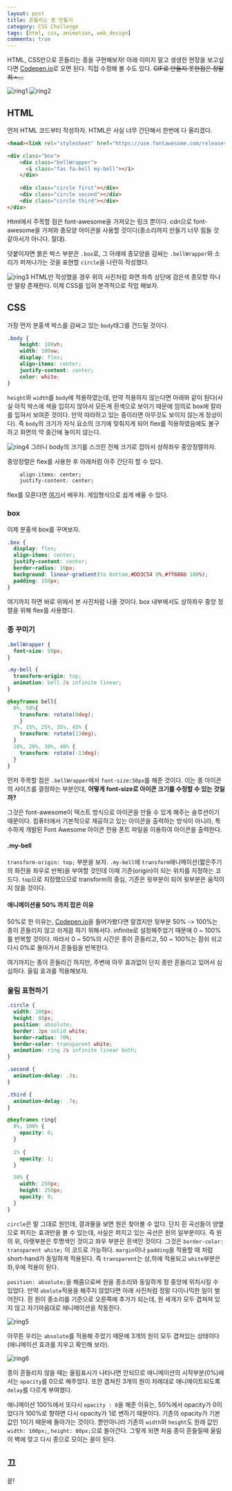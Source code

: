 ```yaml
---
layout: post
title: 흔들리는 종 만들기
category: CSS Challenge
tags: [html, css, animation, web_design]
comments: true
---
```


HTML, CSS만으로 흔들리는 종을 구현해보자! 아래 이미지 말고 생생한 현장을 보고싶다면 [Codepen.io](https://codepen.io/CLINNBT/pen/BMRYyp)로 오면 된다. 직접 수정해 볼 수도 있다. ~~GIF로 만들지 못한점은 정말 죄ㅅ...~~ 

![ring1](/public/img/css_challenge/ring1.PNG) 
![ring2](/public/img/css_challenge/ring2.PNG)

## HTML
먼저 HTML 코드부터 작성하자. HTML은 사실 너무 간단해서 한번에 다 올리겠다.
```html
<head><link rel="stylesheet" href="https://use.fontawesome.com/releases/v5.7.1/css/all.css" integrity="sha384-fnmOCqbTlWIlj8LyTjo7mOUStjsKC4pOpQbqyi7RrhN7udi9RwhKkMHpvLbHG9Sr" crossorigin="anonymous"></head>

<div class="box">
    <div class="bellWrapper">
      <i class="fas fa-bell my-bell"></i>
    </div>
    
    <div class="circle first"></div>
    <div class="circle second"></div>
    <div class="circle third"></div>
</div>
```

Html에서 주목할 점은 font-awesome을 가져오는 링크 뿐이다. cdn으로 font-awesome을 가져와 종모양 아이콘을 사용할 것이다(종소리까지 만들기 너무 힘들 것 같아서가 아니다. 절대).

덧붙이자면 붉은 박스 부분은 `.box`로, 그 아래에 종모양을 감싸는 `.bellWrapper`와 소리가 퍼져나가는 것을 표현할 `circle`을 나란히 작성했다.

![ring3](/public/img/css_challenge/ring3.PNG)
HTML만 작성했을 경우 위의 사진처럼 화면 좌측 상단에 검은색 종모향 하나만 딸랑 존재한다. 이제 CSS를 입혀 본격적으로 작업 해보자.

## CSS
가장 먼저 분홍색 박스를 감싸고 있는 `body`태그를 건드릴 것이다.
```css
.body {
    height: 100vh;
    width: 100vw;
    display: flex;
    align-items: center;
    justify-content: center;
    color: white;
}
```

`height`와 `width`를 `body`에 적용하였는데, 만약 적용하지 않는다면 아래와 같이 된다(사실 아직  박스에 색을 입히지 않아서 모든게 흰색으로 보이기 때문에 임의로 box에 칼라를 입혀서 보여준 것이다. 만약 따라하고 있는 중이라면 아무것도 보이지 않는게 정상이다). 즉 `body`의 크기가 자식 요소의 크기에 맞춰지게 되어 flex를 적용하였음에도 불구하고 화면의 딱 중간에 놓이지 않는다.

![ring4](/public/img/css_challenge/ring4.PNG)
그러니 body의 크기를 스크린 전체 크기로 잡아서 상하좌우 중앙정렬하자. 

중앙정렬은 flex를 사용한 후 아래처럼 아주 간단히 할 수 있다.
```css
    align-items: center;
    justify-content: center;
```
flex를 모른다면 [여기](https://flexboxfroggy.com/#ko)서 배우자. 게임형식으로 쉽게 배울 수 있다.


### box
이제 분홍색 box를 꾸며보자.

```css
.box {
  display: flex;
  align-items: center;
  justify-content: center;
  border-radius: 10px;
  background: linear-gradient(to bottom,#DD3C54 0%,#ff686b 100%);
  padding: 150px;
}
```
여기까지 하면 바로 위에서 본 사진처럼 나올 것이다. box 내부에서도 상하좌우 중앙 정렬을 위해 flex를 사용했다. 

### 종 꾸미기
```css
.bellWrapper {
  font-size: 50px;
}

.my-bell {
  transform-origin: top;
  animation: bell 2s infinite linear;
}

@keyframes bell{
  0%, 50%{
    transform: rotate(0deg);
	}
  5%, 15%, 25%, 35%, 45% {
    transform: rotate(13deg);
  }
  10%, 20%, 30%, 40% {
    transform: rotate(-13deg);
  }
}
```
먼저 주목할 점은 `.bellWrapper`에서 `font-size:50px`를 해준 것이다. 이는 종 아이콘의 사이즈를 결정하는 부분인데, **어떻게 font-size로 아이콘 크기를 수정할 수 있는 것일까?**

그것은 font-awesome이 텍스트 방식으로 아이콘을 만들 수 있게 해주는 솔루션이기 때문이다. 컴퓨터에서 기본적으로 제공하고 있는 아이콘을 출력하는 방식이 아니라, 특수하게 개발된 Font Awesome 아이콘 전용 폰트 파일을 이용하여 아이콘을 출력한다.

#### .my-bell
`transform-origin: top;` 부분을 보자. `.my-bell`에 `transform`애니메이션(짧은주기의 화전을 좌우로 반복)을 부여할 것인데 이때 기준(origin)이 되는 위치를 지정하는 코드다. `top`으로 지정했으므로 transform의 중심, 기준은 윗부분이 되어 윗부분은 움직이지 않을 것이다.

#### 애니메이션을 50% 까지 잡은 이유
50%로 한 이유는, [Codepen.io](https://codepen.io/CLINNBT/pen/BMRYyp)을 들어가봤다면 알겠지만 뒷부분 50% -> 100%는 종이 흔들리지 않고 쉬게끔 하기 위해서다. infinite로 설정해주었기 때문에 0 ~ 100%를 반복할 것이다. 따라서 0 ~ 50%의 시간은 종이 흔들리고, 50 ~ 100%는 잠쉬 쉬고 다시 0%로 돌아가서 흔들림을 반복한다.

여기까지는 종이 흔들리긴 하지만, 주변에 아무 효과없이 단지 종만 흔들리고 있어서 심심하다. 울림 효과를 적용해보자.
### 울림 표현하기
```css
.circle {
  width: 100px;
  height: 80px;
  position: absolute;
  border: 2px solid white;
  border-radius: 70%;
  border-color: transparent white;
  animation: ring 2s infinite linear both;
}

.second {
  animation-delay: .3s;
}

.third {
  animation-delay: .7s;
}

@keyframes ring{
  0%, 100% {
    opacity: 0;
  }
  
  1% {
    opacity: 1;
  }

  50% {
    width: 250px;
    height: 250px;
    opacity: 0;
  }
}
```

`circle`은 말 그대로 원인데, 결과물을 보면 원은 찾아볼 수 없다. 단지 흰 곡선들이 양옆으로 퍼지는 효과만을 볼 수 있는데, 사실은 퍼지고 있는 곡선은 원의 일부분이다. 즉 원의 위, 아랫부분은 투명색인 것이고 좌우 부분은 흰색인 것이다. 그것은 `border-color: transparent white;` 이 코드로 가능하다. `margin`이나 `padding`을 적용할 때 처럼 short-hand가 동일하게 적용된다. 즉 `transparent`는 상,하에 적용되고 `white`부분은 좌,우에 적용이 된다. 

`position: absolute;`을 해줌으로써 원을 종소리와 동일하게 정 중앙에 위치시킬 수 있었다. 만약 `abolute`적용을 해주지 않았다면 아래 사진처럼 정말 다이나믹한 일이 벌어진다. 흰 원이 종소리를 기준으로 오른쪽에 추가가 되는데, 원 세개가 모두 겹쳐져 있지 않고 자기마음대로 애니메이션을 작동한다.

![ring5](/public/img/css_challenge/ring5.PNG)

아무튼 우리는 `absolute`를 적용해 주었기 때문에 3개의 원이 모두 겹쳐있는 상태이다(애니메이션 효과를 지우고 확인해 보라).

![ring6](/public/img/css_challenge/ring6.PNG)


종이 흔들리지 않을 때는 울림표시가 나타나면 안되므로 애니메이션의 시작부분(0%)에서는 `opacity`를 0으로 해주었다. 또한 겹쳐진 3개의 원이 차례대로 애니메이트되도록 `delay`를 다르게 부여했다.

애니메이션 100%에서 또다시 `opacity : 0`을 해준 이유는, 50%에서 opacity가 0이었다가 100%로 향하면 다시 opacity가 1로 변하기 때문이다. 기존의 opacity가 기본값인 1이기 때문에 돌아가는 것이다. 뿐만아니라 기존의 `width`와 `height`도 원래 값인   `width: 100px;`, `height: 80px;`으로 돌아간다. 그렇게 되면 처음 종이 흔들릴때 울림이 벽에 맞고 다시 종으로 모이는 꼴이 된다.


## 끄
읕!